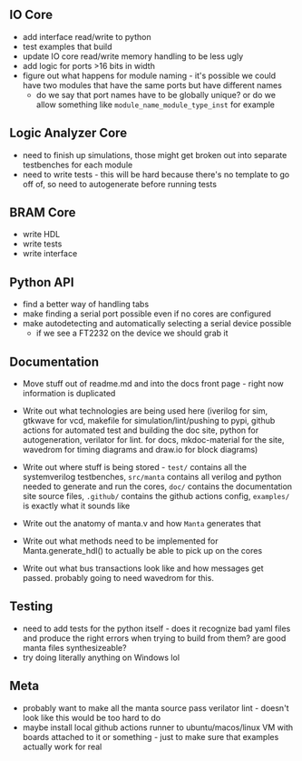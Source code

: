 ## IO Core
- add interface read/write to python
- test examples that build
- update IO core read/write memory handling to be less ugly
- add logic for ports >16 bits in width
- figure out what happens for module naming - it's possible we could have two modules that have the same ports but have different names
    - do we say that port names have to be globally unique? or do we allow something like `module_name_module_type_inst` for example

## Logic Analyzer Core
- need to finish up simulations, those might get broken out into separate testbenches for each module
- need to write tests - this will be hard because there's no template to go off of, so need to autogenerate before running tests

## BRAM Core
- write HDL 
- write tests 
- write interface 

## Python API
- find a better way of handling tabs
- make finding a serial port possible even if no cores are configured
- make autodetecting and automatically selecting a serial device possible
    - if we see a FT2232 on the device we should grab it

## Documentation
- Move stuff out of readme.md and into the docs front page - right now information is duplicated
- Write out what technologies are being used here (iverilog for sim, gtkwave for vcd, makefile for simulation/lint/pushing to pypi, github actions for automated test and building the doc site, python for autogeneration, verilator for lint. for docs, mkdoc-material for the site, wavedrom for timing diagrams and draw.io for block diagrams)
- Write out where stuff is being stored - `test/` contains all the systemverilog testbenches, `src/manta` contains all verilog and python needed to generate and run the cores, `doc/` contains the documentation site source files, `.github/` contains the github actions config, `examples/` is exactly what it sounds like

- Write out the anatomy of manta.v and how `Manta` generates that
- Write out what methods need to be implemented for Manta.generate_hdl() to actually be able to pick up on the cores
- Write out what bus transactions look like and how messages get passed. probably going to need wavedrom for this.

## Testing
- need to add tests for the python itself - does it recognize bad yaml files and produce the right errors when trying to build from them? are good manta files synthesizeable?
- try doing literally anything on Windows lol

## Meta
- probably want to make all the manta source pass verilator lint - doesn't look like this would be too hard to do
- maybe install local github actions runner to ubuntu/macos/linux VM with boards attached to it or something - just to make sure that examples actually work for real